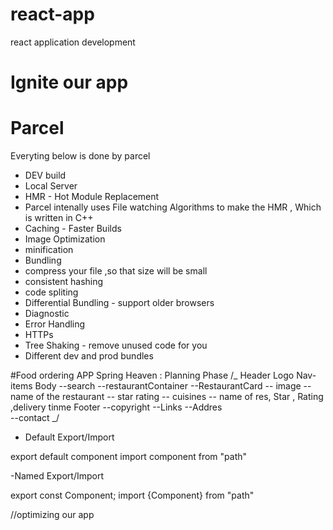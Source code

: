 # react-app

react application development

# Ignite our app

# Parcel

Everyting below is done by parcel

- DEV build
- Local Server
- HMR - Hot Module Replacement
- Parcel intenally uses File watching Algorithms to make the HMR , Which is written in C++
- Caching - Faster Builds
- Image Optimization
- minification
- Bundling
- compress your file ,so that size will be small
- consistent hashing
- code spliting
- Differential Bundling - support older browsers
- Diagnostic
- Error Handling
- HTTPs
- Tree Shaking - remove unused code for you
- Different dev and prod bundles

#Food ordering APP Spring Heaven : Planning Phase
/_
Header
Logo
Nav-items
Body
--search
--restaurantContainer
--RestaurantCard
-- image
-- name of the restaurant
-- star rating
-- cuisines
-- name of res, Star , Rating ,delivery tinme
Footer
--copyright
--Links
--Addres  
 --contact
_/

- Default Export/Import

export default component
import component from "path"

-Named Export/Import

export const Component;
import {Component} from "path"

//optimizing our app

